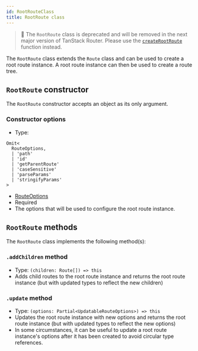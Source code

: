 ```yaml
---
id: RootRouteClass
title: RootRoute class
---
```


> 🚧 The `RootRoute` class is deprecated and will be removed in the next major version of TanStack Router. Please use the [`createRootRoute`](./api/router/createRootRouteFunction) function instead.

The `RootRoute` class extends the `Route` class and can be used to create a root route instance. A root route instance can then be used to create a route tree.

## `RootRoute` constructor

The `RootRoute` constructor accepts an object as its only argument.

### Constructor options

- Type:

```tsx
Omit<
  RouteOptions,
  | 'path'
  | 'id'
  | 'getParentRoute'
  | 'caseSensitive'
  | 'parseParams'
  | 'stringifyParams'
>
```

- [RouteOptions](./api/router/RouteOptionsType)
- Required
- The options that will be used to configure the root route instance.

## `RootRoute` methods

The `RootRoute` class implements the following method(s):

### `.addChildren` method

- Type: `(children: Route[]) => this`
- Adds child routes to the root route instance and returns the root route instance (but with updated types to reflect the new children)

### `.update` method

- Type: `(options: Partial<UpdatableRouteOptions>) => this`
- Updates the root route instance with new options and returns the root route instance (but with updated types to reflect the new options)
- In some circumstances, it can be useful to update a root route instance's options after it has been created to avoid circular type references.
